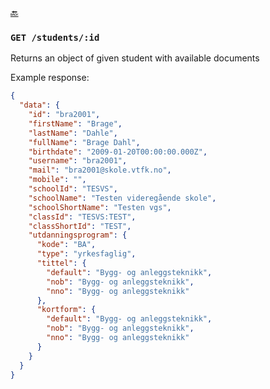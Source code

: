 [🔙 ](https://github.com/vtfk/minelev-api#get-studentsid)

### ```GET /students/:id```

Returns an object of given student with available documents

Example response:

```JSON
{
  "data": {
    "id": "bra2001",
    "firstName": "Brage",
    "lastName": "Dahle",
    "fullName": "Brage Dahl",
    "birthdate": "2009-01-20T00:00:00.000Z",
    "username": "bra2001",
    "mail": "bra2001@skole.vtfk.no",
    "mobile": "",
    "schoolId": "TESVS",
    "schoolName": "Testen videregående skole",
    "schoolShortName": "Testen vgs",
    "classId": "TESVS:TEST",
    "classShortId": "TEST",
    "utdanningsprogram": {
      "kode": "BA",
      "type": "yrkesfaglig",
      "tittel": {
        "default": "Bygg- og anleggsteknikk",
        "nob": "Bygg- og anleggsteknikk",
        "nno": "Bygg- og anleggsteknikk"
      },
      "kortform": {
        "default": "Bygg- og anleggsteknikk",
        "nob": "Bygg- og anleggsteknikk",
        "nno": "Bygg- og anleggsteknikk"
      }
    }
  }
}
```
